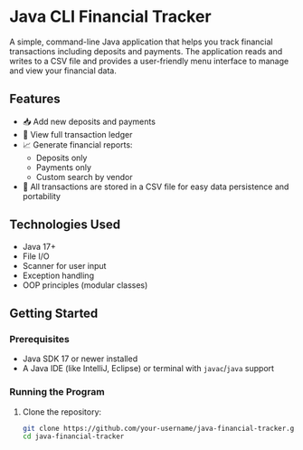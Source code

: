 # Java CLI Financial Tracker

A simple, command-line Java application that helps you track financial transactions including deposits and payments. The application reads and writes to a CSV file and provides a user-friendly menu interface to manage and view your financial data.

## Features

- 📥 Add new deposits and payments
- 📃 View full transaction ledger
- 📈 Generate financial reports:
  - Deposits only
  - Payments only
  - Custom search by vendor
- 💾 All transactions are stored in a CSV file for easy data persistence and portability

## Technologies Used

- Java 17+
- File I/O
- Scanner for user input
- Exception handling
- OOP principles (modular classes)

## Getting Started

### Prerequisites

- Java SDK 17 or newer installed
- A Java IDE (like IntelliJ, Eclipse) or terminal with `javac`/`java` support

### Running the Program

1. Clone the repository:
   ```bash
   git clone https://github.com/your-username/java-financial-tracker.git
   cd java-financial-tracker
